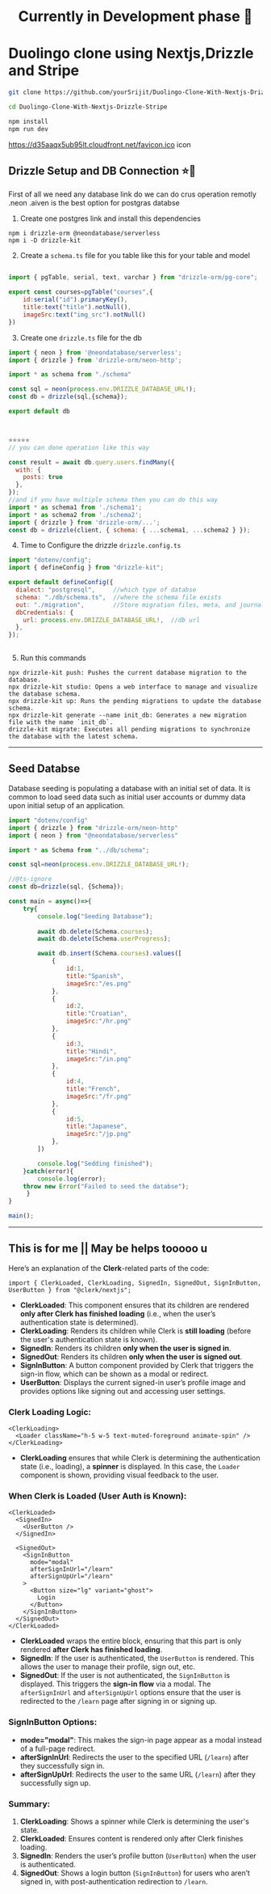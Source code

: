 <h1 align="center">Currently in Development phase 🐲</h1>

# Duolingo clone using Nextjs,Drizzle and Stripe
```bash
git clone https://github.com/yourSrijit/Duolingo-Clone-With-Nextjs-Drizzle-Stripe.git

cd Duolingo-Clone-With-Nextjs-Drizzle-Stripe

npm install
npm run dev
```


https://d35aaqx5ub95lt.cloudfront.net/favicon.ico icon

## Drizzle Setup and DB Connection ⭐🫠
First of all we need any database link do we can do crus operation remotly .neon .aiven is the best option for postgras databse

1. Create one postgres link and install this dependencies
```npm
npm i drizzle-orm @neondatabase/serverless
npm i -D drizzle-kit
```

2. Create a `schema.ts` file for you table like this for your table and model

```javascript

import { pgTable, serial, text, varchar } from "drizzle-orm/pg-core";

export const courses=pgTable("courses",{
    id:serial("id").primaryKey(),
    title:text("title").notNull(),
    imageSrc:text("img_src").notNull()
})
```

3. Create one `drizzle.ts` file for the db
```javascript
import { neon } from '@neondatabase/serverless';
import { drizzle } from 'drizzle-orm/neon-http';

import * as schema from "./schema"

const sql = neon(process.env.DRIZZLE_DATABASE_URL!);
const db = drizzle(sql,{schema});

export default db



⭐⭐⭐⭐⭐
// you can done operation like this way 

const result = await db.query.users.findMany({
  with: {
    posts: true      
  },
});
//and if you have multiple schema then you can do this way
import * as schema1 from './schema1';
import * as schema2 from './schema2';
import { drizzle } from 'drizzle-orm/...';
const db = drizzle(client, { schema: { ...schema1, ...schema2 } });
```
4. Time to Configure the drizzle `drizzle.config.ts`

```javascript
import "dotenv/config";
import { defineConfig } from "drizzle-kit";

export default defineConfig({
  dialect: "postgresql",     //which type of databse
  schema: "./db/schema.ts",  //where the schema file exists
  out: "./migration",        //Store migration files, meta, and journal
  dbCredentials: {
    url: process.env.DRIZZLE_DATABASE_URL!,  //db url
  },
});
 
```
5. Run this commands 

```npm
npx drizzle-kit push: Pushes the current database migration to the database.
npx drizzle-kit studio: Opens a web interface to manage and visualize the database schema.
npx drizzle-kit up: Runs the pending migrations to update the database schema.
npx drizzle-kit generate --name init_db: Generates a new migration file with the name `init_db`.
drizzle-kit migrate: Executes all pending migrations to synchronize the database with the latest schema.
```
---
## Seed Databse 
Database seeding is populating a database with an initial set of data. It is common to load seed data such as initial user accounts or dummy data upon initial setup of an application.

```javascript
import "dotenv/config"
import { drizzle } from "drizzle-orm/neon-http"
import { neon } from "@neondatabase/serverless"

import * as Schema from "../db/schema";

const sql=neon(process.env.DRIZZLE_DATABASE_URL!);

//@ts-ignore
const db=drizzle(sql, {Schema});

const main = async()=>{
    try{
        console.log("Seeding Database");
        
        await db.delete(Schema.courses);
        await db.delete(Schema.userProgress);

        await db.insert(Schema.courses).values([
            {
                id:1,
                title:"Spanish",
                imageSrc:"/es.png"
            },
            {
                id:2,
                title:"Croatian",
                imageSrc:"/hr.png"
            },
            {
                id:3,
                title:"Hindi",
                imageSrc:"/in.png"
            },
            {
                id:4,
                title:"French",
                imageSrc:"/fr.png"
            },
            {
                id:5,
                title:"Japanese",
                imageSrc:"/jp.png"
            },
        ])

        console.log("Sedding finished");
    }catch(error){
        console.log(error);
    throw new Error("Failed to seed the databse");  
     } 
}

main();
```






---
## This is for me || May be helps tooooo u
Here’s an explanation of the **Clerk**-related parts of the code:

```tsx
import { ClerkLoaded, ClerkLoading, SignedIn, SignedOut, SignInButton, UserButton } from "@clerk/nextjs";
```
- **ClerkLoaded**: This component ensures that its children are rendered **only after Clerk has finished loading** (i.e., when the user’s authentication state is determined).
- **ClerkLoading**: Renders its children while Clerk is **still loading** (before the user's authentication state is known).
- **SignedIn**: Renders its children **only when the user is signed in**.
- **SignedOut**: Renders its children **only when the user is signed out**.
- **SignInButton**: A button component provided by Clerk that triggers the sign-in flow, which can be shown as a modal or redirect.
- **UserButton**: Displays the current signed-in user’s profile image and provides options like signing out and accessing user settings.

### Clerk Loading Logic:
```tsx
<ClerkLoading>
  <Loader className="h-5 w-5 text-muted-foreground animate-spin" />
</ClerkLoading>
```
- **ClerkLoading** ensures that while Clerk is determining the authentication state (i.e., loading), a **spinner** is displayed. In this case, the `Loader` component is shown, providing visual feedback to the user.

### When Clerk is Loaded (User Auth is Known):
```tsx
<ClerkLoaded>
  <SignedIn>
    <UserButton />
  </SignedIn>
  
  <SignedOut>
    <SignInButton 
      mode="modal"
      afterSignInUrl="/learn"
      afterSignUpUrl="/learn"
    >
      <Button size="lg" variant="ghost">
        Login
      </Button>
    </SignInButton>
  </SignedOut>
</ClerkLoaded>
```
- **ClerkLoaded** wraps the entire block, ensuring that this part is only rendered **after Clerk has finished loading**.
- **SignedIn**: If the user is authenticated, the `UserButton` is rendered. This allows the user to manage their profile, sign out, etc.
- **SignedOut**: If the user is not authenticated, the `SignInButton` is displayed. This triggers the **sign-in flow** via a modal. The `afterSignInUrl` and `afterSignUpUrl` options ensure that the user is redirected to the `/learn` page after signing in or signing up.

### SignInButton Options:
- **mode="modal"**: This makes the sign-in page appear as a modal instead of a full-page redirect.
- **afterSignInUrl**: Redirects the user to the specified URL (`/learn`) after they successfully sign in.
- **afterSignUpUrl**: Redirects the user to the same URL (`/learn`) after they successfully sign up.

### Summary:
1. **ClerkLoading**: Shows a spinner while Clerk is determining the user's state.
2. **ClerkLoaded**: Ensures content is rendered only after Clerk finishes loading.
3. **SignedIn**: Renders the user’s profile button (`UserButton`) when the user is authenticated.
4. **SignedOut**: Shows a login button (`SignInButton`) for users who aren’t signed in, with post-authentication redirection to `/learn`.
